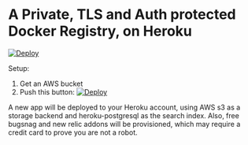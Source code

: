 # A Private, TLS and Auth protected Docker Registry, on Heroku

[![Deploy](https://www.herokucdn.com/deploy/button.png)](https://heroku.com/deploy?template=https://github.com/gregburek/heroku-docker-registry)

Setup:

1. Get an AWS bucket
2. Push this button: [![Deploy](https://www.herokucdn.com/deploy/button.png)](https://heroku.com/deploy?template=https://github.com/gregburek/heroku-docker-registry)

A new app will be deployed to your Heroku account, using AWS s3 as a storage
backend and heroku-postgresql as the search index. Also, free bugsnag and new
relic addons will be provisioned, which may require a credit card to prove you
are not a robot.

